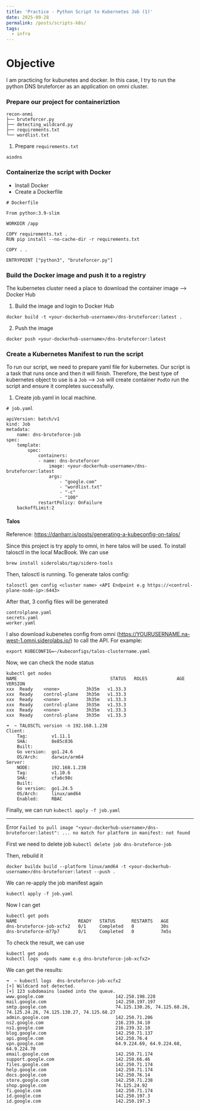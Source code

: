 ```yaml
---
title: 'Practice - Python Script to Kubernetes Job (1)'
date: 2025-09-28
permalink: /posts/scripts-k8s/
tags:
  - infra
---
```


# Objective

I am practicing for kubunetes and docker. In this case, I try to run the python DNS bruteforcer as an application on omni cluster. 

### Prepare our project for containeriztion

```
recon-onmi
├── bruteforcer.py
├── detecting_wildcard.py
├── requirements.txt
└── wordlist.txt
```

1) Prepare `requirements.txt`

```
aiodns
```

### Containerize the script with Docker

- Install Docker
- Create a Dockerfile

```
# Dockerfile

From python:3.9-slim

WORKDIR /app

COPY requirements.txt .
RUN pip install --no-cache-dir -r requirements.txt

COPY . .

ENTRYPOINT ["python3", "bruteforcer.py"]
```

### Build the Docker image and push it to a registry

The kubernetes cluster need a place to download the container image --> Docker Hub 

1. Build the image and login to Docker Hub

```
docker build -t <your-dockerhub-username>/dns-bruteforcer:latest .
```

2. Push the image

```
docker push <your-dockerhub-username>/dns-bruteforcer:latest
```

### Create a Kubernetes Manifest to run the script

To run our script, we need to prepare yaml file for kubernetes. Our script is a task that runs once and then it will finish. Therefore, the best type of kubernetes object to use is a `Job` --> `Job` will create container `Pod`to run the script and ensure it completes successfully.

1. Create job.yaml in local machine.

```
# job.yaml

apiVersion: batch/v1
kind: Job
metadata:
	name: dns-bruteforce-job
spec:
	template:
		spec:
			containers:
			- name: dns-bruteforcer
				image: <your-dockerhub-username>/dns-bruteforcer:latest 
				args:
					- "google.com"
					- "wordlist.txt"
					- "-c"
					- "100"
			restartPolicy: OnFailure
	backoffLimit:2
```

#### Talos

Reference: https://danharr.is/posts/generating-a-kubeconfig-on-talos/

Since this project is try apply to omni, in here talos will be used. To install talosctl in the local MacBook. We can use 

```
brew install siderolabs/tap/sidero-tools
```

Then, talosctl is running. To generate talos config:

```
talosctl gen config <cluster name> <API Endpoint e.g https://<control-plane-node-ip>:6443>
```

After that, 3 config files will be generated

```
controlplane.yaml  
secrets.yaml
worker.yaml
```

I also download kubenetes config from omni (https://YOURUSERNAME.na-west-1.omni.siderolabs.io/) to call the API. For example: 

```
export KUBECONFIG=~/kubeconfigs/talos-clustername.yaml
```

Now, we can check the node status

```
kubectl get nodes
NAME                                   STATUS   ROLES           AGE     VERSION
xxx  Ready    <none>          3h35m   v1.33.3
xxx  Ready    control-plane   3h35m   v1.33.3
xxx  Ready    <none>          3h35m   v1.33.3
xxx  Ready    control-plane   3h35m   v1.33.3
xxx  Ready    <none>          3h35m   v1.33.3
xxx  Ready    control-plane   3h35m   v1.33.3
```

```
➜  ~ TALOSCTL version -n 192.168.1.238
Client:
	Tag:         v1.11.1
	SHA:         8e85c836
	Built:       
	Go version:  go1.24.6
	OS/Arch:     darwin/arm64
Server:
	NODE:        192.168.1.238
	Tag:         v1.10.6
	SHA:         cfa6c98c
	Built:       
	Go version:  go1.24.5
	OS/Arch:     linux/amd64
	Enabled:     RBAC
```

Finally, we can run `kubectl apply -f job.yaml`

---

Error `Failed to pull image "<your-dockerhub-username>/dns-bruteforcer:latest": ... no match for platform in manifest: not found`

First we need to delete job `kubectl delete job dns-bruteforce-job`

Then, rebuild it 

```
docker buildx build --platform linux/amd64 -t <your-dockerhub-username>/dns-bruteforcer:latest --push .
```

We can re-apply the job manifest again

```
kubectl apply -f job.yaml
```

Now I can get

```
kubectl get pods
NAME                       READY   STATUS      RESTARTS   AGE
dns-bruteforce-job-xcfx2   0/1     Completed   0          30s
dns-bruteforce-m77p7       0/1     Completed   0          7m5s
```

To check the result, we can use 

```
kubectl get pods
kubectl logs  <pods name e.g dns-bruteforce-job-xcfx2>
```

We can get the results:

```
➜  ~ kubectl logs  dns-bruteforce-job-xcfx2      
[+] Wildcard not detected.
[+] 123 subdomains loaded into the queue.
www.google.com                           142.250.198.228
mail.google.com                          142.250.197.197
smtp.google.com                          74.125.130.26, 74.125.68.26, 74.125.24.26, 74.125.130.27, 74.125.68.27
admin.google.com                         142.250.71.206
ns2.google.com                           216.239.34.10
ns1.google.com                           216.239.32.10
blog.google.com                          142.250.71.137
api.google.com                           142.250.76.4
vpn.google.com                           64.9.224.69, 64.9.224.68, 64.9.224.70
email.google.com                         142.250.71.174
support.google.com                       142.250.66.46
files.google.com                         142.250.71.174
help.google.com                          142.250.71.174
docs.google.com                          142.250.76.14
store.google.com                         142.250.71.238
shop.google.com                          74.125.24.92
fi.google.com                            142.250.71.174
id.google.com                            142.250.197.3
id.google.com                            142.250.197.3
```





